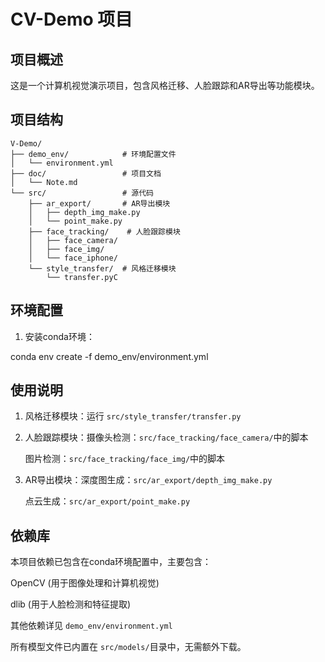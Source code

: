 # CV-Demo 项目

## 项目概述

这是一个计算机视觉演示项目，包含风格迁移、人脸跟踪和AR导出等功能模块。

## 项目结构

```
V-Demo/
├── demo_env/            # 环境配置文件
│   └── environment.yml
├── doc/                 # 项目文档
│   └── Note.md
└── src/                 # 源代码
    ├── ar_export/       # AR导出模块
    │   ├── depth_img_make.py
    │   └── point_make.py
    ├── face_tracking/    # 人脸跟踪模块
    │   ├── face_camera/
    │   ├── face_img/
    │   └── face_iphone/
    └── style_transfer/  # 风格迁移模块
        └── transfer.pyC
```


##  环境配置

1. 安装conda环境：

conda env create -f demo_env/environment.yml

## 使用说明

1. 风格迁移模块：运行 `src/style_transfer/transfer.py`
2. 人脸跟踪模块：摄像头检测：`src/face_tracking/face_camera/`中的脚本

   图片检测：`src/face_tracking/face_img/`中的脚本
3. AR导出模块：深度图生成：`src/ar_export/depth_img_make.py`

   点云生成：`src/ar_export/point_make.py`

## 依赖库

本项目依赖已包含在conda环境配置中，主要包含：

OpenCV (用于图像处理和计算机视觉)

dlib (用于人脸检测和特征提取)

其他依赖详见 `demo_env/environment.yml`

所有模型文件已内置在 `src/models/`目录中，无需额外下载。
